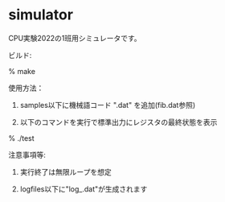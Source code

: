 # simulator
CPU実験2022の1班用シミュレータです。

ビルド:

% make

使用方法：

1. samples以下に機械語コード "<filename>.dat" を追加(fib.dat参照)

2. 以下のコマンドを実行で標準出力にレジスタの最終状態を表示

% ./test <filename>

注意事項等:

1. 実行終了は無限ループを想定

2. logfiles以下に"log_<filename>.dat"が生成されます
